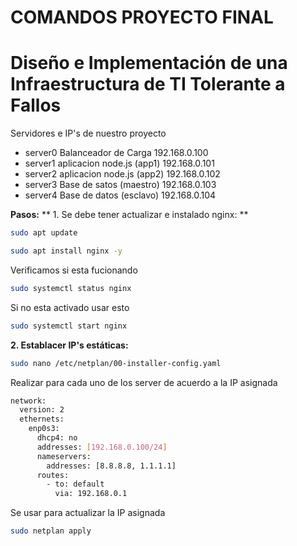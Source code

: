 # COMANDOS PROYECTO FINAL
# Diseño e Implementación de una Infraestructura de TI Tolerante a Fallos

Servidores e IP's de nuestro proyecto

* server0    Balanceador de Carga         192.168.0.100
* server1    aplicacion node.js (app1)    192.168.0.101
* server2    aplicacion node.js (app2)    192.168.0.102
* server3    Base de satos (maestro)      192.168.0.103
* server4    Base de datos (esclavo)      192.168.0.104

**Pasos:**
** 1. Se debe tener actualizar e instalado nginx: **
```bash
sudo apt update
```
```bash
sudo apt install nginx -y
```
Verificamos si esta fucionando
```bash
sudo systemctl status nginx
```
Si no esta activado usar esto
```bash
sudo systemctl start nginx
```
**2. Establacer IP's estáticas:**
```bash
sudo nano /etc/netplan/00-installer-config.yaml
```
Realizar para cada uno de los server de acuerdo a la IP asignada
```bash
network:
  version: 2
  ethernets:
    enp0s3:
      dhcp4: no
      addresses: [192.168.0.100/24]
      nameservers:
        addresses: [8.8.8.8, 1.1.1.1]
      routes:
        - to: default
          via: 192.168.0.1

```
Se usar para actualizar la IP asignada
```bash
sudo netplan apply
```
